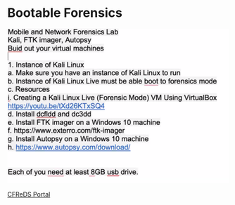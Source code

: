 # Bootable Forensics

![Untitled](Bootable%20Forensics/Untitled.png)

[CFReDS Portal](https://cfreds.nist.gov/)
